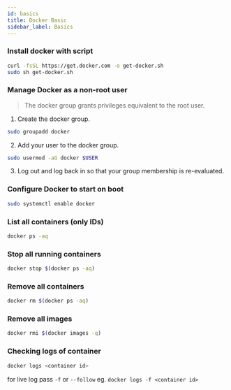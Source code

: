 ```yaml
---
id: basics
title: Docker Basic
sidebar_label: Basics
---
```

### Install docker with script

```bash
curl -fsSL https://get.docker.com -o get-docker.sh
sudo sh get-docker.sh
```
### Manage Docker as a non-root user

> The docker group grants privileges equivalent to the root user.

1. Create the docker group.

```bash
sudo groupadd docker
```

2. Add your user to the docker group.

```bash
sudo usermod -aG docker $USER
```

3. Log out and log back in so that your group membership is re-evaluated.



### Configure Docker to start on boot

```bash
sudo systemctl enable docker
```

### List all containers (only IDs)
```bash
docker ps -aq
```

### Stop all running containers
```bash
docker stop $(docker ps -aq)
```

### Remove all containers
```bash
docker rm $(docker ps -aq)
```

### Remove all images
```bash
docker rmi $(docker images -q)
```

### Checking logs of container

```bash
docker logs <container id>
```
for live log pass `-f` or `--follow` eg. `docker logs -f <container id>`
